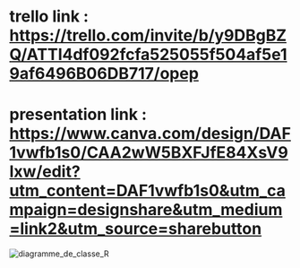 # trello link : https://trello.com/invite/b/y9DBgBZQ/ATTI4df092fcfa525055f504af5e19af6496B06DB717/opep

# presentation link : https://www.canva.com/design/DAF1vwfb1s0/CAA2wW5BXFJfE84XsV9Ixw/edit?utm_content=DAF1vwfb1s0&utm_campaign=designshare&utm_medium=link2&utm_source=sharebutton

![diagramme_de_classe_R](https://github.com/IsmailOuali/O-PEP-V2/assets/125483549/0481e433-24b3-48e0-b2db-b4baf4a102f3)
 
